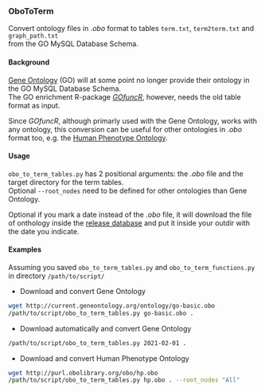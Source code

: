 ### OboToTerm

Convert ontology files in _.obo_ format to tables `term.txt`, `term2term.txt` and `graph_path.txt`  
from the GO MySQL Database Schema.

#### Background
[Gene Ontology](http://geneontology.org/) (GO) will at some point no longer provide their ontology in the GO MySQL Database Schema.  
The GO enrichment R-package [_GOfuncR_](https://bioconductor.org/packages/release/bioc/html/GOfuncR.html),
however, needs the old table format as input.  

Since _GOfuncR_, although primarly used with the Gene Ontology, works with any ontology, this conversion can be useful for other ontologies in _.obo_ format too, e.g. the [Human Phenotype Ontology](https://hpo.jax.org/app/).

#### Usage

`obo_to_term_tables.py` has 2 positional arguments: the _.obo_ file and the target directory for the term tables.  
Optional `--root_nodes` need to be defined for other ontologies than Gene Ontology.

Optional if you mark a date instead of the _.obo_ file, it will download the file of onthology inside the [release database](http://release.geneontology.org) and put it inside your outdir with the date you indicate.


#### Examples
Assuming you saved `obo_to_term_tables.py` and `obo_to_term_functions.py` in directory `/path/to/script/`  

*  Download and convert Gene Ontology

```sh
wget http://current.geneontology.org/ontology/go-basic.obo
/path/to/script/obo_to_term_tables.py go-basic.obo .
```

*  Download automatically and convert Gene Ontology
```sh
/path/to/script/obo_to_term_tables.py 2021-02-01 .
```



*  Download and convert Human Phenotype Ontology

```sh
wget http://purl.obolibrary.org/obo/hp.obo
/path/to/script/obo_to_term_tables.py hp.obo . --root_nodes "All"
```

